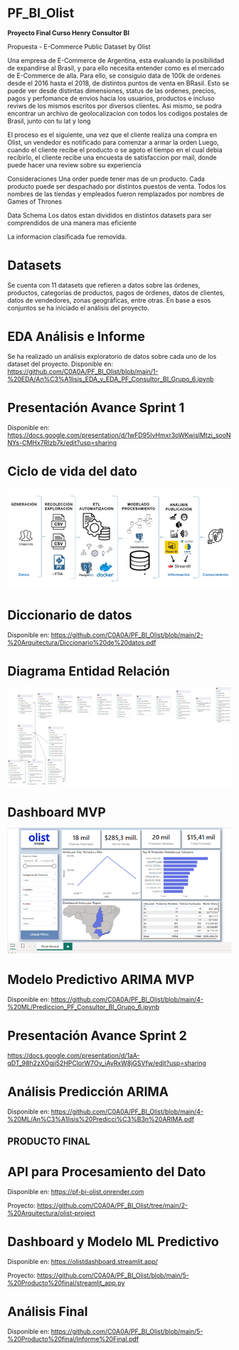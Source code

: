# PF_BI_Olist

**Proyecto Final Curso Henry Consultor BI**

Propuesta - E-Commerce Public Dataset by Olist

Una empresa de E-Commerce de Argentina, esta evaluando la posibilidad de expandirse al Brasil, y para ello necesita entender como es el mercado de E-Commerce de alla. Para ello, se consiguio data de 100k de ordenes desde el 2016 hasta el 2018, de distintos puntos de venta en BRasil. Esto se puede ver desde distintas dimensiones, status de las ordenes, precios, pagos y perfomance de envios hacia los usuarios, productos e incluso reviws de los mismos escritos por diversos clientes. Asi mismo, se podra encontrar un archivo de geolocalizacion con todos los codigos postales de Brasil, junto con tu lat y long

El proceso es el siguiente, una vez que el cliente realiza una compra en Olist, un vendedor es notificado para comenzar a armar la orden Luego, cuando el cliente recibe el producto o se agoto el tiempo en el cual debia recibirlo, el cliente recibe una encuesta de satisfaccion por mail, donde puede hacer una review sobre su experiencia

Consideraciones Una order puede tener mas de un producto. Cada producto puede ser despachado por distintos puestos de venta. Todos los nombres de las tiendas y empleados fueron remplazados por nombres de Games of Thrones

Data Schema Los datos estan divididos en distintos datasets para ser comprendidos de una manera mas eficiente

La informacion clasificada fue removida.

# Datasets

Se cuenta con 11 datasets que refieren a datos sobre las órdenes, productos, categorías de productos, pagos de órdenes, datos de clientes, datos de vendedores, zonas geográficas, entre otras. En base a esos conjuntos se ha iniciado el análisis del proyecto.

# EDA Análisis e Informe

Se ha realizado un análisis exploratorio de datos sobre cada uno de los dataset del proyecto. Disponible en: https://github.com/C0A0A/PF_BI_Olist/blob/main/1-%20EDA/An%C3%A1lisis_EDA_y_EDA_PF_Consultor_BI_Grupo_6.ipynb

# Presentación Avance Sprint 1

Disponible en: https://docs.google.com/presentation/d/1wFD95IvHmxr3oWKwislMtzi_sooNNYs-CMHx7Rlzb7k/edit?usp=sharing

# Ciclo de vida del dato

![ciclo-vida-dato.png](https://github.com/C0A0A/PF_BI_Olist/blob/main/2-%20Arquitectura/ciclo-vida-dato.png)

# Diccionario de datos

Disponible en: https://github.com/C0A0A/PF_BI_Olist/blob/main/2-%20Arquitectura/Diccionario%20de%20datos.pdf

# Diagrama Entidad Relación

![DER-final.png](https://github.com/C0A0A/PF_BI_Olist/blob/main/2-%20Arquitectura/DER-final.png)

# Dashboard MVP

![Dashboarb-MVP.png](https://github.com/C0A0A/PF_BI_Olist/blob/main/3-%20Analitycs/Dashboarb-MVP.png)

# Modelo Predictivo ARIMA MVP

Disponible en: https://github.com/C0A0A/PF_BI_Olist/blob/main/4-%20ML/Prediccion_PF_Consultor_BI_Grupo_6.ipynb

# Presentación Avance Sprint 2

https://docs.google.com/presentation/d/1aA-qDT_98h2zXOgji52HPClorW7Ov_iAyRxW8jGSVfw/edit?usp=sharing

# Análisis Predicción ARIMA

Disponible en: https://github.com/C0A0A/PF_BI_Olist/blob/main/4-%20ML/An%C3%A1lisis%20Predicci%C3%B3n%20ARIMA.pdf

## PRODUCTO FINAL

# API para Procesamiento del Dato

Disponible en: https://pf-bi-olist.onrender.com

Proyecto: https://github.com/C0A0A/PF_BI_Olist/tree/main/2-%20Arquitectura/olist-project

# Dashboard y Modelo ML Predictivo

Disponible en: https://olistdashboard.streamlit.app/

Proyecto: https://github.com/C0A0A/PF_BI_Olist/blob/main/5-%20Producto%20final/streamlit_app.py

# Análisis Final

Disponible en: https://github.com/C0A0A/PF_BI_Olist/blob/main/5-%20Producto%20final/Informe%20Final.pdf
